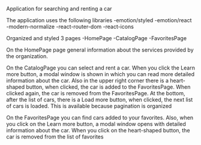 Application for searching and renting a car

The application uses the following libraries
-emotion/styled
-emotion/react
-modern-normalize
-react-router-dom
-react-icons

Organized and styled 3 pages
-HomePage
-CatalogPage
-FavoritesPage

On the HomePage page general information about the services provided by the organization.

On the CatalogPage you can select and rent a car. When you click the Learn more button, a modal window is shown in which you can read more detailed information about the car.
Also in the upper right corner there is a heart-shaped button, when clicked, the car is added to the FavoritesPage. When clicked again, the car is removed from the FavoritesPage.
At the bottom, after the list of cars, there is a Load more button, when clicked, the next list of cars is loaded. This is available because pagination is organized


On the FavoritesPage you can find cars added to your favorites. Also, when you click on the Learn more button, a modal window opens with detailed information about the car. When you click on the heart-shaped button, the car is removed from the list of favorites



